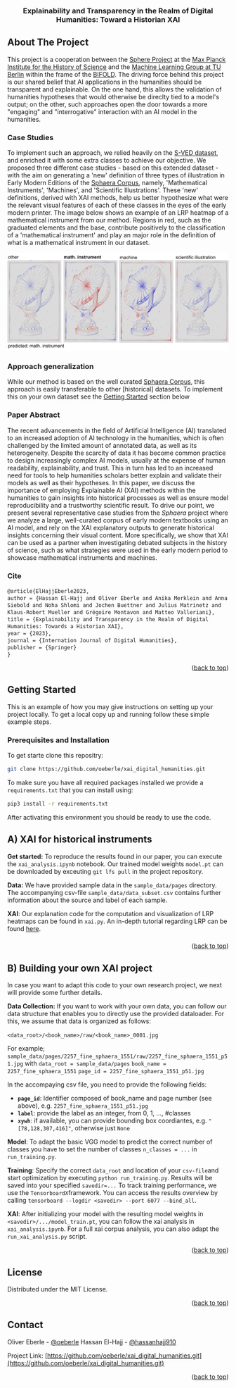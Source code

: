 <!-- Improved compatibility of back to top link: See: https://github.com/othneildrew/Best-README-Template/pull/73 -->
<a name="readme-top"></a>
<!--
*** Thanks for checking out the Best-README-Template. If you have a suggestion
*** that would make this better, please fork the repo and create a pull request
*** or simply open an issue with the tag "enhancement".
*** Don't forget to give the project a star!
*** Thanks again! Now go create something AMAZING! :D
-->



<!-- PROJECT LOGO -->
<br />
<div align="center">
  <!-- <a href="https://github.com/othneildrew/Best-README-Template">
    <img src="misc/images/tulogo.png" alt="TUBerlin", width="300", height="150">
  </a>
  <a href="https://github.com/othneildrew/Best-README-Template">
    <img src="misc/images/mpiwglogo_2.png" alt="MPIWG", width="300", height="150">
  </a>
  <a href="https://github.com/othneildrew/Best-README-Template">
    <img src="misc/images/bifold.png" alt="BIFOLD", width="300", height="150">
  </a> -->


  <h3 align="center">Explainability and Transparency in the Realm of Digital Humanities: Toward a Historian XAI</h3>

  <!-- <p align="center">
    An awesome README template to jumpstart your projects!
    <br />
    <a href="https://github.com/othneildrew/Best-README-Template"><strong>Explore the docs »</strong></a>
    <br />
    <br />
    <a href="https://github.com/othneildrew/Best-README-Template">View Demo</a>
  </p> -->
</div>



<!-- ABOUT THE PROJECT -->
## About The Project

This project is a cooperation between the [Sphere Project](https://sphaera.mpiwg-berlin.mpg.de/) at the [Max Planck Institute for the History of Science](https://www.mpiwg-berlin.mpg.de/) and the [Machine Learning Group at TU Berlin](https://web.ml.tu-berlin.de/) within the frame of the [BIFOLD](https://www.bifold.berlin/). The driving force behind this project is our shared belief that AI applications in the humanities should be transparent and explainable. On the one hand, this allows the validation of humanities hypotheses that would otherwise be direclty tied to a model's output; on the other, such approaches open the door towards a more "engaging" and "interrogative" interaction with an AI model in the humanities. 

### Case Studies 
To implement such an approach, we relied heavily on the [S-VED dataset](https://doi.org/10.5281/zenodo.7142456), and enriched it with some extra classes to achieve our objective. We proposed three different case studies  - based on this extended dataset - with the aim on generating a 'new' definition of three types of illustration in Early Modern Editions of the [Sphaera Corpus](http://db.sphaera.mpiwg-berlin.mpg.de/), namely, 'Mathematical Instruments', 'Machines', and 'Scientific Illustrations'. These 'new' definitions, derived with XAI methods, help us better hypothesize what were the relevant visual features of each of these classes in the eyes of the early modern printer. The image below shows an example of an LRP heatmap of a mathematical instrument from our method. Regions in red, such as the graduated elements and the base, contribute positively to the classification of a 'mathematical instrument' and play an major role in the definition of what is a mathematical instrument in our dataset. 

![LRP MathInstrument](misc/images/example.png "MathInsturment")

### Approach generalization
While our method is based on the well curated [Sphaera Corpus](http://db.sphaera.mpiwg-berlin.mpg.de/), this approach is easily transferable to other [historical] datasets. To implement this on your own dataset see the [Getting Started](#getting-started) section below


### Paper Abstract
The recent advancements in the field of Artificial Intelligence (AI) translated to an increased adoption of AI technology in the humanities, which is often challenged by the limited amount of annotated data, as well as its heterogeneity. Despite the scarcity of data it has become common practice to design increasingly complex AI models, usually at the expense of human readability, explainability, and trust. This in turn has led to an increased need for tools to help humanities scholars better explain and validate their models as well as their hypotheses. In this paper, we discuss the importance of employing Explainable AI (XAI) methods within the humanities to gain insights into historical processes as well as ensure model reproducibility and a trustworthy scientific result. To drive our point, we present several representative case studies from the _Sphaera_ project where we analyze a large, well-curated corpus of early modern textbooks using an AI model, and rely on the XAI explanatory outputs to generate historical insights concerning their visual content. More specifically, we show that XAI can be used as a partner when investigating debated subjects in the history of science, such as what strategies were used in the early modern period to showcase mathematical instruments and machines.


### Cite
```
@article{ElHajjEberle2023,
author = {Hassan El-Hajj and Oliver Eberle and Anika Merklein and Anna Siebold and Noha Shlomi and Jochen Buettner and Julius Matrinetz and Klaus-Robert Mueller and Grégoire Montavon and Matteo Valleriani},
title = {Explainability and Transparency in the Realm of Digital Humanities: Towards a Historian XAI},
year = {2023},
journal = {Internation Journal of Digital Humanities},
publisher = {Springer}
}
```


<p align="right">(<a href="#readme-top">back to top</a>)</p>


<!-- GETTING STARTED -->
## Getting Started

This is an example of how you may give instructions on setting up your project locally.
To get a local copy up and running follow these simple example steps.

### Prerequisites and Installation

To get starte clone this repositry:
 ```sh
git clone https://github.com/oeberle/xai_digital_humanities.git
  ```

To make sure you have all required packages installed we provide a `requirements.txt`
 that you can install using:
 ```sh
pip3 install -r requirements.txt
  ```
After activating this environment you should be ready to use the code.


<!-- USAGE EXAMPLES -->
## A)   XAI for historical instruments

**Get started:** To reproduce the results found in our paper, you can execute the  `xai_analysis.ipynb`
notebook. Our trained model weights `model.pt` can be downloaded by exceuting `git lfs pull` in the project repository.

**Data:** We have provided sample data in the `sample_data/pages` directory. The accompanying csv-file `sample_data/data_subset.csv` contains further information about the source and label of each sample. 

**XAI**: Our explanation code for the computation and visualization of LRP heatmaps can be found in `xai.py`.  An in-depth tutorial regarding LRP can be found [here](https://git.tu-berlin.de/gmontavon/lrp-tutorial).

###


<p align="right">(<a href="#readme-top">back to top</a>)</p>


<!-- USAGE EXAMPLES -->
## B)  Building your own XAI project
In case you want to adapt this code to your own research project, we next will provide some further details.

**Data Collection:** If you want to work with your own data, you can follow our data structure that enables you to directly use the provided dataloader. For this, we assume that data is organized as follows:

`<data_root>/<book_name>/raw/<book_name>_0001.jpg`

For example;
`sample_data/pages/2257_fine_sphaera_1551/raw/2257_fine_sphaera_1551_p51.jpg`
with
`data_root = sample_data/pages`
`book_name = 2257_fine_sphaera_1551`
`page_id = 2257_fine_sphaera_1551_p51.jpg`

In the accompaying csv file, you need to provide the following fields:
- **`page_id`**: Identifier composed of book_name and page number (see above), e.g. `2257_fine_sphaera_1551_p51.jpg`
- **`label`**: provide the label as an integer, from 0, 1, ..., #classes
-  **`xywh`**: if available, you can provide bounding box coordiantes, e.g.  `"[78,128,307,416]"`, otherwise just `None`

**Model**: To adapt the basic VGG model to predict the correct number of classes you have to set the number of classes `n_classes = ...` in `run_training.py`. 

**Training**: Specify the correct `data_root`  and location of your `csv-file`and start optimization by executing `python run_training.py`. Results will be saved into your specified `savedir=...` To track training performance, we use the `TensorboardX`framework. You can access the results overview  by calling `tensorboard --logdir <savedir> --port 6077 --bind_all`.

**XAI**:  After initializing your model with the resulting model weights in `<savedir>/.../model_train.pt`, you can follow the xai analysis in `xai_analysis.ipynb`. For a full xai corpus analysis, you can also adapt the `run_xai_analysis.py` script.


<p align="right">(<a href="#readme-top">back to top</a>)</p>

<!-- LICENSE -->
## License

Distributed under the MIT License. 

<p align="right">(<a href="#readme-top">back to top</a>)</p>



<!-- CONTACT -->
## Contact

Oliver Eberle - [@oeberle](https://twitter.com/oeberle) 
Hassan El-Hajj - [@hassanhajj910](https://twitter.com/@hassanhajj910) 


Project Link: [https://github.com/oeberle/xai_digital_humanities.git](https://github.com/oeberle/xai_digital_humanities.git)

<p align="right">(<a href="#readme-top">back to top</a>)</p>
